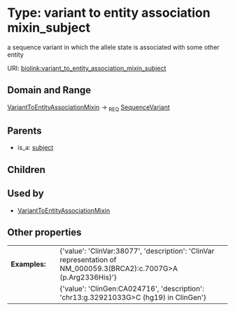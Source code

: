 
# Type: variant to entity association mixin_subject


a sequence variant in which the allele state is associated with some other entity

URI: [biolink:variant_to_entity_association_mixin_subject](https://w3id.org/biolink/vocab/variant_to_entity_association_mixin_subject)


## Domain and Range

[VariantToEntityAssociationMixin](VariantToEntityAssociationMixin.md) ->  <sub>REQ</sub> [SequenceVariant](SequenceVariant.md)

## Parents

 *  is_a: [subject](subject.md)

## Children


## Used by

 * [VariantToEntityAssociationMixin](VariantToEntityAssociationMixin.md)

## Other properties

|  |  |  |
| --- | --- | --- |
| **Examples:** | | {'value': 'ClinVar:38077', 'description': 'ClinVar representation of NM_000059.3(BRCA2):c.7007G>A (p.Arg2336His)'} |
|  | | {'value': 'ClinGen:CA024716', 'description': 'chr13:g.32921033G>C (hg19) in ClinGen'} |


